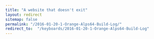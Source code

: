 ```yaml
---
title: "A website that doesn't exit"
layout: redirect
sitemap: false
permalink: "/2016-01-20-1-Orange-Alps64-Build-Log/"
redirect_to:  "/keyboards/2016-01-20-1-Orange-Alps64-Build-Log"
---
```

